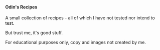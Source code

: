 #### Odin's Recipes  
A small collection of recipes - all of which I have not tested nor intend to test.  
  
But trust me, it's good stuff.  
  
For educational purposes only, copy and images not created by me.
